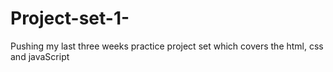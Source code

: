 # Project-set-1-
Pushing my last three weeks practice project set which covers the html, css and javaScript
